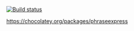 ﻿[![Build status](https://dev.azure.com/bc3tech/BC3%20Technologies/_apis/build/status/Chocolatey/PhraseExpress%20Releases%20-%20Flow-Triggered2)](https://dev.azure.com/bc3tech/BC3%20Technologies/_build/latest?definitionId=46)

https://chocolatey.org/packages/phraseexpress